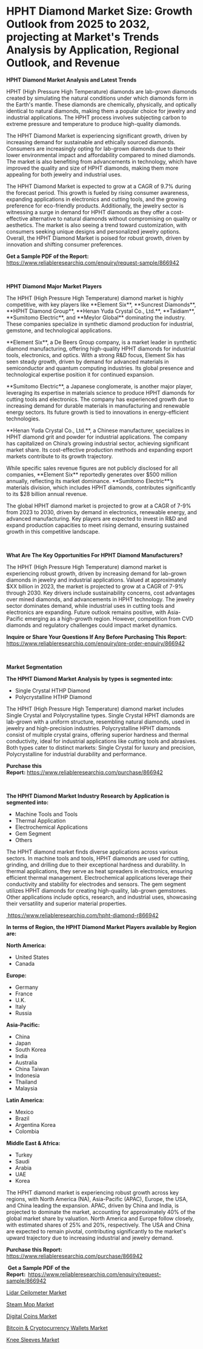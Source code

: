 <p><h1>HPHT Diamond Market Size: Growth Outlook from 2025 to 2032, projecting at Market's Trends Analysis by Application, Regional Outlook, and Revenue</h1></p><p><strong>HPHT Diamond Market Analysis and Latest Trends</strong></p>
<p><p>HPHT (High Pressure High Temperature) diamonds are lab-grown diamonds created by simulating the natural conditions under which diamonds form in the Earth's mantle. These diamonds are chemically, physically, and optically identical to natural diamonds, making them a popular choice for jewelry and industrial applications. The HPHT process involves subjecting carbon to extreme pressure and temperature to produce high-quality diamonds.</p><p>The HPHT Diamond Market is experiencing significant growth, driven by increasing demand for sustainable and ethically sourced diamonds. Consumers are increasingly opting for lab-grown diamonds due to their lower environmental impact and affordability compared to mined diamonds. The market is also benefiting from advancements in technology, which have improved the quality and size of HPHT diamonds, making them more appealing for both jewelry and industrial uses.</p><p>The HPHT Diamond Market is expected to grow at a CAGR of 9.7% during the forecast period. This growth is fueled by rising consumer awareness, expanding applications in electronics and cutting tools, and the growing preference for eco-friendly products. Additionally, the jewelry sector is witnessing a surge in demand for HPHT diamonds as they offer a cost-effective alternative to natural diamonds without compromising on quality or aesthetics. The market is also seeing a trend toward customization, with consumers seeking unique designs and personalized jewelry options. Overall, the HPHT Diamond Market is poised for robust growth, driven by innovation and shifting consumer preferences.</p></p>
<p><strong>Get a Sample PDF of the Report:&nbsp;</strong> <a href="https://www.reliableresearchiq.com/enquiry/request-sample/866942?utm_campaign=1137&utm_medium=2&utm_source=Github&utm_content=ia&utm_term=29012025&utm_id=hpht-diamond">https://www.reliableresearchiq.com/enquiry/request-sample/866942</a></p>
<p>&nbsp;</p>
<p><strong>HPHT Diamond Major Market Players</strong></p>
<p><p>The HPHT (High Pressure High Temperature) diamond market is highly competitive, with key players like **Element Six**, **Suncrest Diamonds**, **HPHT Diamond Group**, **Henan Yuda Crystal Co., Ltd.**, **Taidiam**, **Sumitomo Electric**, and **Meylor Global** dominating the industry. These companies specialize in synthetic diamond production for industrial, gemstone, and technological applications.</p><p>**Element Six**, a De Beers Group company, is a market leader in synthetic diamond manufacturing, offering high-quality HPHT diamonds for industrial tools, electronics, and optics. With a strong R&D focus, Element Six has seen steady growth, driven by demand for advanced materials in semiconductor and quantum computing industries. Its global presence and technological expertise position it for continued expansion.</p><p>**Sumitomo Electric**, a Japanese conglomerate, is another major player, leveraging its expertise in materials science to produce HPHT diamonds for cutting tools and electronics. The company has experienced growth due to increasing demand for durable materials in manufacturing and renewable energy sectors. Its future growth is tied to innovations in energy-efficient technologies.</p><p>**Henan Yuda Crystal Co., Ltd.**, a Chinese manufacturer, specializes in HPHT diamond grit and powder for industrial applications. The company has capitalized on China’s growing industrial sector, achieving significant market share. Its cost-effective production methods and expanding export markets contribute to its growth trajectory.</p><p>While specific sales revenue figures are not publicly disclosed for all companies, **Element Six** reportedly generates over $500 million annually, reflecting its market dominance. **Sumitomo Electric**’s materials division, which includes HPHT diamonds, contributes significantly to its $28 billion annual revenue.</p><p>The global HPHT diamond market is projected to grow at a CAGR of 7-9% from 2023 to 2030, driven by demand in electronics, renewable energy, and advanced manufacturing. Key players are expected to invest in R&D and expand production capacities to meet rising demand, ensuring sustained growth in this competitive landscape.</p></p>
<p>&nbsp;</p>
<p><strong>What Are The Key Opportunities For HPHT Diamond Manufacturers?</strong></p>
<p><p>The HPHT (High Pressure High Temperature) diamond market is experiencing robust growth, driven by increasing demand for lab-grown diamonds in jewelry and industrial applications. Valued at approximately $XX billion in 2023, the market is projected to grow at a CAGR of 7-9% through 2030. Key drivers include sustainability concerns, cost advantages over mined diamonds, and advancements in HPHT technology. The jewelry sector dominates demand, while industrial uses in cutting tools and electronics are expanding. Future outlook remains positive, with Asia-Pacific emerging as a high-growth region. However, competition from CVD diamonds and regulatory challenges could impact market dynamics.</p></p>
<p><strong>Inquire or Share Your Questions If Any Before Purchasing This Report:</strong> <a href="https://www.reliableresearchiq.com/enquiry/pre-order-enquiry/866942?utm_campaign=1137&utm_medium=2&utm_source=Github&utm_content=ia&utm_term=29012025&utm_id=hpht-diamond">https://www.reliableresearchiq.com/enquiry/pre-order-enquiry/866942</a></p>
<p>&nbsp;</p>
<p><strong>Market Segmentation</strong></p>
<p><strong>The HPHT Diamond Market Analysis by types is segmented into:</strong></p>
<p><ul><li>Single Crystal HTHP Diamond</li><li>Polycrystalline HTHP Diamond</li></ul></p>
<p><p>The HPHT (High Pressure High Temperature) diamond market includes Single Crystal and Polycrystalline types. Single Crystal HPHT diamonds are lab-grown with a uniform structure, resembling natural diamonds, used in jewelry and high-precision industries. Polycrystalline HPHT diamonds consist of multiple crystal grains, offering superior hardness and thermal conductivity, ideal for industrial applications like cutting tools and abrasives. Both types cater to distinct markets: Single Crystal for luxury and precision, Polycrystalline for industrial durability and performance.</p></p>
<p><strong>Purchase this Report:&nbsp;</strong><a href="https://www.reliableresearchiq.com/purchase/866942?utm_campaign=1137&utm_medium=2&utm_source=Github&utm_content=ia&utm_term=29012025&utm_id=hpht-diamond">https://www.reliableresearchiq.com/purchase/866942</a></p>
<p>&nbsp;</p>
<p><strong>The HPHT Diamond Market Industry Research by Application is segmented into:</strong></p>
<p><ul><li>Machine Tools and Tools</li><li>Thermal Application</li><li>Electrochemical Applications</li><li>Gem Segment</li><li>Others</li></ul></p>
<p><p>The HPHT diamond market finds diverse applications across various sectors. In machine tools and tools, HPHT diamonds are used for cutting, grinding, and drilling due to their exceptional hardness and durability. In thermal applications, they serve as heat spreaders in electronics, ensuring efficient thermal management. Electrochemical applications leverage their conductivity and stability for electrodes and sensors. The gem segment utilizes HPHT diamonds for creating high-quality, lab-grown gemstones. Other applications include optics, research, and industrial uses, showcasing their versatility and superior material properties.</p></p>
<p><a href="https://www.reliableresearchiq.com/hpht-diamond-r866942?utm_campaign=1137&utm_medium=2&utm_source=Github&utm_content=ia&utm_term=29012025&utm_id=hpht-diamond">&nbsp;https://www.reliableresearchiq.com/hpht-diamond-r866942</a></p>
<p><strong>In terms of Region, the HPHT Diamond Market Players available by Region are:</strong></p>
<p>
    <p> <strong> North America: </strong>
        <ul>
            <li>United States</li>
            <li>Canada</li>
        </ul>
        </p> 
    <p> <strong> Europe: </strong>
        <ul>
            <li>Germany</li>
            <li>France</li>
            <li>U.K.</li>
            <li>Italy</li>
            <li>Russia</li>
        </ul>
        </p> 
    <p> <strong> Asia-Pacific: </strong>
        <ul>
            <li>China</li>
            <li>Japan</li>
            <li>South Korea</li>
            <li>India</li>
            <li>Australia</li>
            <li>China Taiwan</li>
            <li>Indonesia</li>
            <li>Thailand</li>
            <li>Malaysia</li>
        </ul>
        </p> 
    <p> <strong> Latin America: </strong>
        <ul>
            <li>Mexico</li>
            <li>Brazil</li>
            <li>Argentina Korea</li>
            <li>Colombia</li>
        </ul>
        </p> 
    <p> <strong> Middle East & Africa: </strong>
        <ul>
            <li>Turkey</li>
            <li>Saudi</li>
            <li>Arabia</li>
            <li>UAE</li>
            <li>Korea</li>
        </ul>
    </p>
    </p>
<p><p>The HPHT diamond market is experiencing robust growth across key regions, with North America (NA), Asia-Pacific (APAC), Europe, the USA, and China leading the expansion. APAC, driven by China and India, is projected to dominate the market, accounting for approximately 40% of the global market share by valuation. North America and Europe follow closely, with estimated shares of 25% and 20%, respectively. The USA and China are expected to remain pivotal, contributing significantly to the market's upward trajectory due to increasing industrial and jewelry demand.</p></p>
<p><strong>Purchase this Report: </strong><a href="https://www.reliableresearchiq.com/purchase/866942?utm_campaign=1137&utm_medium=2&utm_source=Github&utm_content=ia&utm_term=29012025&utm_id=hpht-diamond">https://www.reliableresearchiq.com/purchase/866942</a></p>
<p>&nbsp;<strong>Get a Sample PDF of the Report:&nbsp;&nbsp;</strong><a href="https://www.reliableresearchiq.com/enquiry/request-sample/866942?utm_campaign=1137&utm_medium=2&utm_source=Github&utm_content=ia&utm_term=29012025&utm_id=hpht-diamond">https://www.reliableresearchiq.com/enquiry/request-sample/866942</a></p>
<p><strong></strong></p>
<p><p><a href="https://www.linkedin.com/pulse/comprehend-lidar-ceilometer-market-size-growing-cagr-116-c7lge?utm_campaign=1137&utm_medium=2&utm_source=Github&utm_content=ia&utm_term=29012025&utm_id=hpht-diamond">Lidar Ceilometer Market</a></p><p><a href="https://www.linkedin.com/pulse/steam-mop-market-projections-insights-valuation-cagr-45-through-6perf?utm_campaign=1137&utm_medium=2&utm_source=Github&utm_content=ia&utm_term=29012025&utm_id=hpht-diamond">Steam Mop Market</a></p><p><a href="https://www.linkedin.com/pulse/global-study-digital-coins-market-from-2025-2032-mean-cost-8fxle?utm_campaign=1137&utm_medium=2&utm_source=Github&utm_content=ia&utm_term=29012025&utm_id=hpht-diamond">Digital Coins Market</a></p><p><a href="https://www.linkedin.com/pulse/growth-projections-bitcoin-cryptocurrency-wallets-market-in-depth-revje?utm_campaign=1137&utm_medium=2&utm_source=Github&utm_content=ia&utm_term=29012025&utm_id=hpht-diamond">Bitcoin & Cryptocurrency Wallets Market</a></p><p><a href="https://www.linkedin.com/pulse/knee-sleeves-market-size-analysis-growing-83-cagr-from-2025-2032-oazve?utm_campaign=1137&utm_medium=2&utm_source=Github&utm_content=ia&utm_term=29012025&utm_id=hpht-diamond">Knee Sleeves Market</a></p></p>